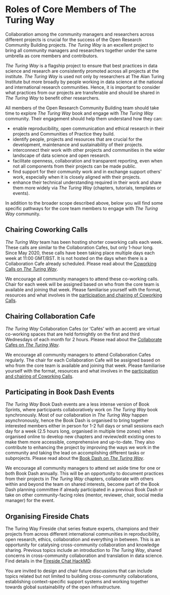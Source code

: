 # Roles of Core Members of The Turing Way

Collaboration among the community managers and researchers across different projects is crucial for the success of the Open Research Community Building projects. _The Turing Way_ is an excellent project to bring all community managers and researchers together under the same umbrella as core members and contributors.

_The Turing Way_ is a flagship project to ensure that best practices in data science and research are consistently promoted across all projects at the institute. _The Turing Way_ is used not only by researchers at The Alan Turing Institute but more broadly by people working in data science at the national and international research communities. Hence, it is important to consider what practices from our projects are transferable and should be shared in _The Turing Way_ to benefit other researchers.

All members of the Open Research Community Building team should take time to explore _The Turing Way_ book and engage with _The Turing Way_ community. Their engagement should help them understand how they can:

-   enable reproducibility, open communication and ethical research in their projects and Communities of Practice they build.
-   identify people, projects and resources that are crucial for the development, maintenance and sustainability of their projects.
-   interconnect their work with other projects and communities in the wider landscape of data science and open research.
-   facilitate openness, collaboration and transparent reporting, even when not all components from their projects can be made public.
-   find support for their community work and in exchange support others' work, especially when it is closely aligned with their projects.
-   enhance their technical understanding required in their work and share them more widely via _The Turing Way_ (chapters, tutorials, templates or events).

In addition to the broader scope described above, below you will find some specific pathways for the core team members to engage with _The Turing Way_ community.

## Chairing Coworking Calls

_The Turing Way_ team has been hosting shorter coworking calls each week. These calls are similar to the Collaboration Cafes, but only 1-hour long. Since May 2020, these calls have been taking place multiple days each week at 11:00 GMT/BST. It is not hosted on the days when there is a Collaboration Cafe already scheduled. Please read about the [Coworking Calls on _The Turing Way_](https://the-turing-way.netlify.app/community-handbook/coworking.html).

We encourage all community managers to attend these co-working calls. Chair for each week will be assigned based on who from the core team is available and joining that week. Please familiarise yourself with the format, resources and what involves in the [participation and chairing of Coworking Calls](https://the-turing-way.netlify.app/community-handbook/coworking/coworking-weekly.html).

## Chairing Collaboration Cafe

_The Turing Way_ Collaboration Cafes (or ‘Cafés’ with an accent) are virtual co-working spaces that are held fortnightly on the first and third Wednesdays of each month for 2 hours. Please read about the [Collaborate Cafes on _The Turing Way_](https://the-turing-way.netlify.app/community-handbook/coworking/coworking-collabcafe.html).

We encourage all community managers to attend Collaboration Cafes regularly. The chair for each Collaboration Cafe will be assigned based on who from the core team is available and joining that week. Please familiarise yourself with the format, resources and what involves in the [participation and chairing of Coworking Calls](https://the-turing-way.netlify.app/community-handbook/coworking/coworking-collabcafe.html).

## Participating in Book Dash Events

_The Turing Way_ Book Dash events are a less intense version of Book Sprints, where participants collaboratively work on _The Turing Way_ book synchronously. Most of our collaboration in _The Turing Way_ happen asynchronously, hence the Book Dash is organised to bring together interested members either in person for 1-2 full days or small sessions each day for a week (2.5 hours long, organised in multiple time zones) when organised online to develop new chapters and review/edit existing ones to make them more accessible, comprehensive and up-to-date. They also contribute to enhancing the project by improving the ways we work in the community and taking the lead on accomplishing different tasks or subprojects. Please read about the [Book Dash on _The Turing Way_](https://the-turing-way.netlify.app/community-handbook/bookdash.html).

We encourage all community managers to attend set aside time for one or both Book Dash annually. This will be an opportunity to document practices from their projects in _The Turing Way_ chapters, collaborate with others within and beyond the team on shared interests, become part of the Book Dash planning committee if already participated in a previous Book Dash or take on other community-facing roles (mentor, reviewer, chair, social media manager) for the event.

## Organising Fireside Chats

The Turing Way Fireside chat series feature experts, champions and their projects from across different international communities in reproducibility, open research, ethics, collaboration and everything in between. This is an opportunity for catalysing cross-community collaboration and knowledge sharing. Previous topics include an introduction to _The Turing Way_, shared concerns in cross-community collaboration and translation in data science. Find details in the [Fireside Chat HackMD](https://hackmd.io/@turingway/fireside-chats).

You are invited to design and chair future discussions that can include topics related but not limited to building cross-community collaborations, establishing context-specific support systems and working together towards global sustainability of the open infrastructure.
